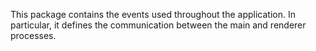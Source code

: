 This package contains the events used throughout the application. In particular,
it defines the communication between the main and renderer processes.
